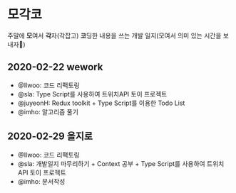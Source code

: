 # 모각코
주말에 **모**여서 **각**자(각잡고) **코**딩한 내용을 쓰는 개발 일지(모여서 의미 있는 시간을 보내자🥰)

## 2020-02-22 wework
* @Ilwoo: 코드 리팩토링
* @sla: Type Script를 사용하여 트위치API 토이 프로젝트
* @juyeonH: Redux toolkit + Type Script를 이용한 Todo List
* @imho: 알고리즘 풀기

## 2020-02-29 을지로
* @Ilwoo: 코드 리팩토링
* @sla: 개발일지 마무리하기 + Context 공부 + Type Script를 사용하여 트위치API 토이 프로젝트
* @imho: 문서작성
